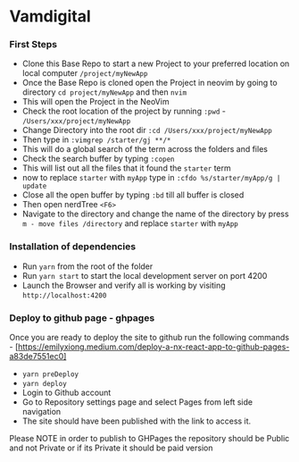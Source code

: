 # Vamdigital

### First Steps
* Clone this Base Repo to start a new Project to your preferred location on local computer `/project/myNewApp`
* Once the Base Repo is cloned open the Project in neovim by going to directory `cd project/myNewApp` and then `nvim`
* This will open the Project in the NeoVim
* Check the root location of the project by running `:pwd` - `/Users/xxx/project/myNewApp`
* Change Directory into the root dir `:cd /Users/xxx/project/myNewApp`
* Then type in `:vimgrep /starter/gj **/*`
* This will do a global search of the term across the folders and files
* Check the search buffer by typing `:copen`
* This will list out all the files that it found the `starter` term
* now to replace `starter` with `myApp` type in `:cfdo %s/starter/myApp/g | update`
* Close all the open buffer by typing `:bd` till all buffer is closed
* Then open nerdTree `<F6>`
* Navigate to the directory and change the name of the directory by press `m - move files /directory` and replace `starter` with `myApp`

### Installation of dependencies
* Run `yarn` from the root of the folder
* Run `yarn start` to start the local development server on port 4200
* Launch the Browser and verify all is working by visiting `http://localhost:4200`

### Deploy to github page - ghpages
Once you are ready to deploy the site to github run the following commands - [https://emilyxiong.medium.com/deploy-a-nx-react-app-to-github-pages-a83de7551ec0]
* `yarn preDeploy`
* `yarn deploy`
* Login to Github account
* Go to Repository settings page and select Pages from left side navigation
* The site should have been published with the link to access it.

Please NOTE in order to publish to GHPages the repository should be Public and not Private or if its Private it should be paid version

